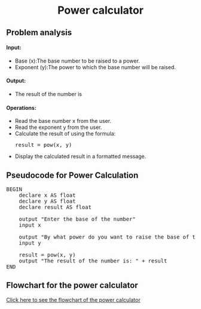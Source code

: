 <a name="readme-top"></a>

<div align="center">
  <h1><b> Power calculator </b></h1>
  
<html>
<body>
<div align ="left">
<h2> Problem analysis </h2>
  
<h4>Input:</h4>
<ul>
    <li>Base (x):The base number to be raised to a power.</li>
    <li>Exponent (y):The power to which the base number will be raised.</li>
</ul>

<h4>Output:</h4>

 <ul> <li> The result of the number is </li> </ul>
    
<h4>Operations:</h4>
<ul>
    <li>Read the base number x from the user.</li>
    <li>Read the exponent y from the user.</li>
    <li>Calculate the result of using the formula:
        <pre>result = pow(x, y)</pre> </li>
   <li>Display the calculated result in a formatted message.</li>
</ul>

</body>
</html>
  
<h2>Pseudocode for Power Calculation</h2>

<pre>
BEGIN
    declare x AS float
    declare y AS float
    declare result AS float
  
    output "Enter the base of the number"
    input x
    
    output "By what power do you want to raise the base of the number?"
    input y
    
    result = pow(x, y)
    output "The result of the number is: " + result
END
</pre>

</body>
</html>
<h2> Flowchart for the power calculator </h2>
<a href="https://github.com/user-attachments/assets/2c051d42-cf1e-4e73-8eb6-1d61f66cf710">Click here to see the flowchart of the power calculator</a>
    
